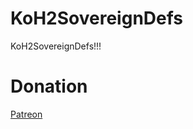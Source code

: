 # KoH2SovereignDefs
KoH2SovereignDefs!!!

# Donation
[Patreon](https://patreon.com/ryuzakieverywhereofficial)
